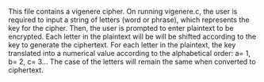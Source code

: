 This file contains a vigenere cipher. On running vigenere.c, the user is required to input a string of letters (word or phrase), 
which represents the key for the cipher. Then, the user is prompted to enter plaintext to be encrypted. 
Each letter in the plaintext will be will be shifted according to the key to generate the ciphertext.
For each letter in the plaintext, the key translated into a numerical value according to the alphabetical order: a= 1, b= 2, c= 3...
The case of the letters will remain the same when converted to ciphertext.
